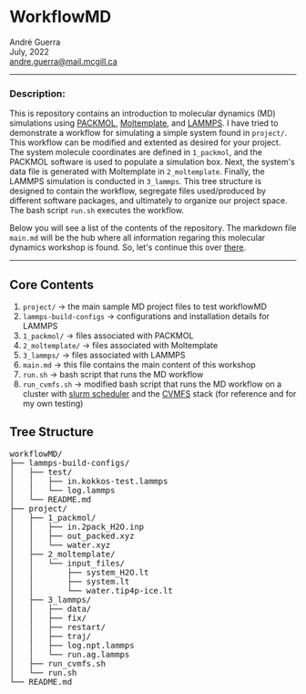 # WorkflowMD
André Guerra \
July, 2022 \
andre.guerra@mail.mcgill.ca  

---
### Description:
This is repository contains an introduction to molecular dynamics (MD) simulations using [PACKMOL](http://leandro.iqm.unicamp.br/m3g/packmol/examples.shtml), [Moltemplate](https://www.moltemplate.org/), and [LAMMPS](https://www.lammps.org/). I have tried to demonstrate a workflow for simulating a simple system found in `project/`. This workflow can be modified and extented as desired for your project. The system molecule coordinates are defined in `1_packmol`, and the PACKMOL software is used to populate a simulation box. Next, the system's data file is generated with Moltemplate in `2_moltemplate`. Finally, the LAMMPS simulation is conducted in `3_lammps`. This tree structure is designed to contain the workflow, segregate files used/produced by different software packages, and ultimately to organize our project space. The bash script `run.sh` executes the workflow.

Below you will see a list of the contents of the repository. The markdown file `main.md` will be the hub where all information regaring this molecular dynamics workshop is found. So, let's continue this over [there](https://github.com/DReGuerra/molecular_dynamics_workshop/workflow.md).

---
## Core Contents
1. `project/` $\rightarrow$ the main sample MD project files to test workflowMD
2. `lammps-build-configs` $\rightarrow$ configurations and installation details for LAMMPS
3. `1_packmol/` $\rightarrow$ files associated with PACKMOL
4. `2_moltemplate/` $\rightarrow$ files associated with Moltemplate
5. `3_lammps/` $\rightarrow$ files associated with LAMMPS
6. `main.md` $\rightarrow$ this file contains the main content of this workshop
7. `run.sh` $\rightarrow$ bash script that runs the MD workflow
8. `run_cvmfs.sh` $\rightarrow$ modified bash script that runs the MD workflow on a cluster with [slurm scheduler](https://slurm.schedmd.com/documentation.html) and the [CVMFS](https://cernvm.cern.ch/fs/) stack (for reference and for my own testing)

## Tree Structure
<pre>
workflowMD/
├── lammps-build-configs/
│   ├── test/
│   │   ├── in.kokkos-test.lammps
│   │   └── log.lammps
│   └── README.md
├── project/
│   ├── 1_packmol/
│   │   ├── in.2pack_H2O.inp
│   │   ├── out_packed.xyz
│   │   └── water.xyz
│   ├── 2_moltemplate/
│   │   └── input_files/
│   │       ├── system_H2O.lt
│   │       ├── system.lt
│   │       └── water.tip4p-ice.lt
│   ├── 3_lammps/
│   │   ├── data/
│   │   ├── fix/
│   │   ├── restart/
│   │   ├── traj/
│   │   ├── log.npt.lammps
│   │   └── run.ag.lammps
│   ├── run_cvmfs.sh
│   └── run.sh
└── README.md
</pre>